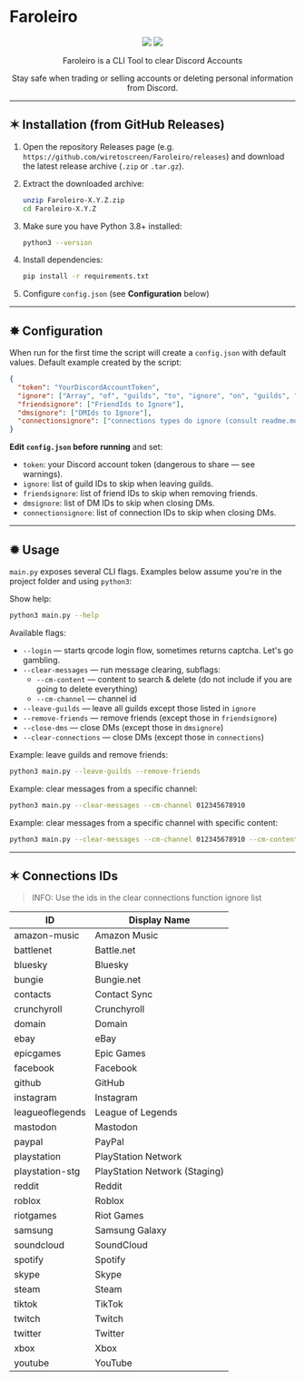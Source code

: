 # Faroleiro

<div align="center">
<a href="https://python.org" target="_blank"><img src="https://badgen.net/badge/Made with/Python/blue?icon"></a>
<a href="https://www.gnu.org/licenses/gpl-3.0.html" target="_blank"><img src="https://badgen.net/badge/Free Software/GPLv3.0+/black?icon"></a>
</div>

<div align="center">
<p>Faroleiro is a CLI Tool to clear Discord Accounts</p>
<p>Stay safe when trading or selling accounts or deleting personal information from Discord.</p>
</div>

---

## ✶ Installation (from GitHub Releases)

1. Open the repository Releases page (e.g. `https://github.com/wiretoscreen/Faroleiro/releases`) and download the latest release archive (`.zip` or `.tar.gz`).

2. Extract the downloaded archive:
   ```bash
   unzip Faroleiro-X.Y.Z.zip
   cd Faroleiro-X.Y.Z
   ```

3. Make sure you have Python 3.8+ installed:
   ```bash
   python3 --version
   ```

4. Install dependencies:
     ```bash
     pip install -r requirements.txt
     ```

5. Configure `config.json` (see **Configuration** below)

---

## ✸ Configuration

When run for the first time the script will create a `config.json` with default values. Default example created by the script:

```json
{
  "token": "YourDiscordAccountToken",
  "ignore": ["Array", "of", "guilds", "to", "ignore", "on", "guilds", "cleaner"],
  "friendsignore": ["FriendIds to Ignore"],
  "dmsignore": ["DMIds to Ignore"],
  "connectionsignore": ["connections types do ignore (consult readme.md for types)"]
}
```

**Edit `config.json` before running** and set:
- `token`: your Discord account token (dangerous to share — see warnings).
- `ignore`: list of guild IDs to skip when leaving guilds.
- `friendsignore`: list of friend IDs to skip when removing friends.
- `dmsignore`: list of DM IDs to skip when closing DMs.
- `connectionsignore`: list of connection IDs to skip when closing DMs.
---

## ✹ Usage

`main.py` exposes several CLI flags. Examples below assume you're in the project folder and using `python3`:

Show help:
```bash
python3 main.py --help
```

Available flags:
- `--login` — starts qrcode login flow, sometimes returns captcha. Let's go gambling.
- `--clear-messages` — run message clearing, subflags:
  - `--cm-content` — content to search & delete (do not include if you are going to delete everything)
  - `--cm-channel` — channel id
- `--leave-guilds` — leave all guilds except those listed in `ignore`
- `--remove-friends` — remove friends (except those in `friendsignore`)
- `--close-dms` — close DMs (except those in `dmsignore`)
- `--clear-connections` — close DMs (except those in `connections`)

Example: leave guilds and remove friends:
```bash
python3 main.py --leave-guilds --remove-friends
```

Example: clear messages from a specific channel:
```bash
python3 main.py --clear-messages --cm-channel 012345678910
```

Example: clear messages from a specific channel with specific content:
```bash
python3 main.py --clear-messages --cm-channel 012345678910 --cm-content "foo"
```

---

## ✶ Connections IDs

> INFO: Use the ids in the clear connections function ignore list

| ID                | Display Name                    |
|--------------------|----------------------------------|
| amazon-music       | Amazon Music                     |
| battlenet          | Battle.net                       |
| bluesky            | Bluesky                          |
| bungie             | Bungie.net                        |
| contacts           | Contact Sync                     |
| crunchyroll        | Crunchyroll                      |
| domain             | Domain                           |
| ebay               | eBay                             |
| epicgames          | Epic Games                       |
| facebook           | Facebook                         |
| github             | GitHub                           |
| instagram          | Instagram                        |
| leagueoflegends    | League of Legends                |
| mastodon           | Mastodon                         |
| paypal             | PayPal                           |
| playstation        | PlayStation Network              |
| playstation-stg    | PlayStation Network (Staging)    |
| reddit             | Reddit                           |
| roblox             | Roblox                           |
| riotgames          | Riot Games                       |
| samsung            | Samsung Galaxy                   |
| soundcloud         | SoundCloud                       |
| spotify            | Spotify                          |
| skype              | Skype                            |
| steam              | Steam                            |
| tiktok             | TikTok                           |
| twitch             | Twitch                           |
| twitter            | Twitter                          |
| xbox               | Xbox                             |
| youtube            | YouTube                          |